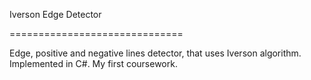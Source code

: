Iverson Edge Detector

==============================

Edge, positive and negative lines detector, that uses Iverson  algorithm. Implemented in C#.
My first coursework.
